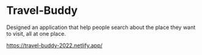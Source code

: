 # Travel-Buddy

Designed an application that help people search about the place they want to visit, all at one place.

https://travel-buddy-2022.netlify.app/
